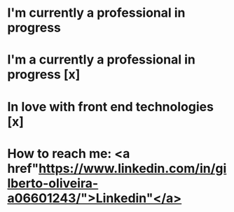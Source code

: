 <h1 align="left" font-size="22px">I'm currently a professional in progress </h1>


# I'm a currently a professional in progress [x]

# In love with front end technologies [x]

# How to reach me: <a href"https://www.linkedin.com/in/gilberto-oliveira-a06601243/">Linkedin"</a>



<!--
**Gilbertoliveira/gilbertoliveira** is a ✨ _special_ ✨ repository because its `README.md` (this file) appears on your GitHub profile.

Here are some ideas to get you started:

- 🔭 I’m currently working on ...
- 🌱 I’m currently learning ...
- 👯 I’m looking to collaborate on ...
- 🤔 I’m looking for help with ...
- 💬 Ask me about ...
- 📫 How to reach me: ...
- 😄 Pronouns: ...
- ⚡ Fun fact: ...
-->
